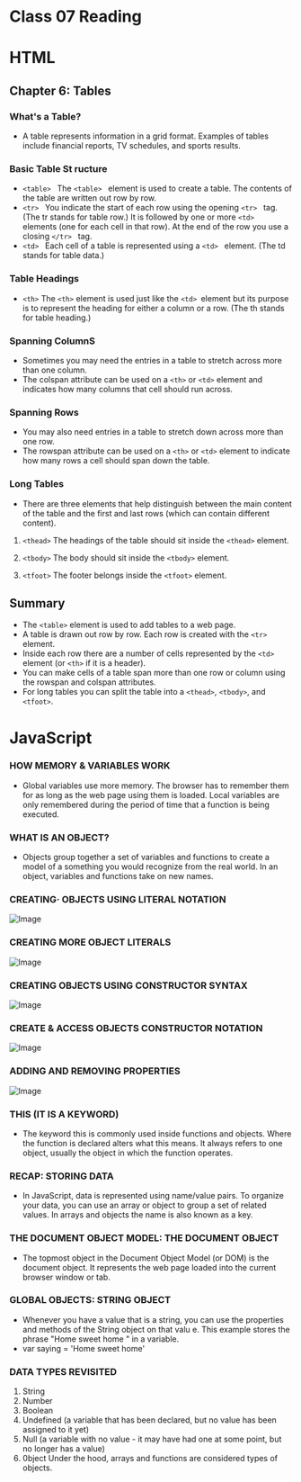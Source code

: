 # Class 07 Reading

# HTML
## Chapter 6: Tables
### What's a Table?
- A table represents information in a grid format.
Examples of tables include financial reports, TV
schedules, and sports results.

### Basic Table St ructure
-  `<table> `
The  `<table> ` element is used
to create a table. The contents
of the table are written out row
by row.
-  `<tr> `
You indicate the start of each
row using the opening  `<tr> ` tag.
(The tr stands for table row.)
It is followed by one or more
 `<td> ` elements (one for each cell
in that row).
At the end of the row you use a
closing  `</tr> ` tag.
-  `<td> `
Each cell of a table is
represented using a  `<td> `
element. (The td stands for
table data.)


### Table Headings
- `<th>`
The `<th>` element is used just
like the `<td> `element but its
purpose is to represent the
heading for either a column or
a row. (The th stands for table
heading.)

### Spanning ColumnS
- Sometimes you may need the
entries in a table to stretch
across more than one column.
- The colspan attribute can be
used on a `<th>` or `<td>` element
and indicates how many columns
that cell should run across.

### Spanning Rows
- You may also need entries in
a table to stretch down across
more than one row.
- The rowspan attribute can be
used on a `<th>` or `<td>` element
to indicate how many rows a cell
should span down the table.

### Long Tables
- There are three elements that
help distinguish between the
main content of the table and
the first and last rows (which can
contain different content).

1. `<thead>`
The headings of the table should
sit inside the `<thead>` element.
2. `<tbody>`
The body should sit inside the
`<tbody>` element.

3. `<tfoot>`
The footer belongs inside the
`<tfoot>` element.


## Summary
- The `<table>` element is used to add tables to a web
page.
- A table is drawn out row by row. Each row is created
with the `<tr>` element.
- Inside each row there are a number of cells
represented by the `<td>` element (or `<th>` if it is a
header).
- You can make cells of a table span more than one row
or column using the rowspan and colspan attributes.
- For long tables you can split the table into a `<thead>`,
`<tbody>`, and `<tfoot>`.


# JavaScript
### HOW MEMORY & VARIABLES WORK
- Global variables use more memory. The browser has to remember them
for as long as the web page using them is loaded. Local variables are only
remembered during the period of time that a function is being executed.

### WHAT IS AN OBJECT?
- Objects group together a set of variables and functions to create a model
of a something you would recognize from the real world. In an object,
variables and functions take on new names.

### CREATING· OBJECTS USING LITERAL NOTATION

![Image](images/ob.png)

### CREATING MORE OBJECT LITERALS

![Image](images/obs.png)

### CREATING OBJECTS USING CONSTRUCTOR SYNTAX

![Image](images/obss.png)

### CREATE & ACCESS OBJECTS CONSTRUCTOR NOTATION

![Image](images/obsss.png)

### ADDING AND REMOVING PROPERTIES

![Image](images/obssss.png)

### THIS (IT IS A KEYWORD)
- The keyword this is commonly used inside functions and objects.
Where the function is declared alters what this means. It always refers
to one object, usually the object in which the function operates.

### RECAP: STORING DATA
- In JavaScript, data is represented using name/value pairs.
To organize your data, you can use an array or object to group a set of
related values. In arrays and objects the name is also known as a key.

### THE DOCUMENT OBJECT MODEL: THE DOCUMENT OBJECT
- The topmost object in the Document Object Model (or DOM) is the
document object. It represents the web page loaded into the current
browser window or tab.

### GLOBAL OBJECTS: STRING OBJECT
- Whenever you have a value that is a string, you can use the properties
and methods of the String object on that valu e. This example stores the
phrase "Home sweet home " in a variable.
- var saying = 'Home sweet home'

### DATA TYPES REVISITED
1. String
2. Number
3. Boolean
4. Undefined (a variable that has been declared, but
no value has been assigned to it yet)
5. Null (a variable with no value - it may have had
one at some point, but no longer has a value)
6. 0bject Under the hood, arrays and functions are considered
types of objects.